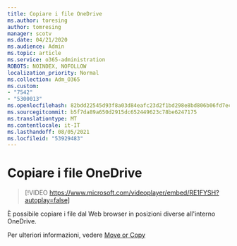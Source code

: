 ```yaml
---
title: Copiare i file OneDrive
ms.author: toresing
author: tomresing
manager: scotv
ms.date: 04/21/2020
ms.audience: Admin
ms.topic: article
ms.service: o365-administration
ROBOTS: NOINDEX, NOFOLLOW
localization_priority: Normal
ms.collection: Adm_O365
ms.custom:
- "7542"
- "5300013"
ms.openlocfilehash: 82bdd22545d93f8a03d84eafc23d2f1bd298e8bd806b06fd7ec9450943bcfb8d
ms.sourcegitcommit: b5f7da89a650d2915dc652449623c78be6247175
ms.translationtype: MT
ms.contentlocale: it-IT
ms.lasthandoff: 08/05/2021
ms.locfileid: "53929483"
---
```

# <a name="copy-files-to-onedrive"></a>Copiare i file OneDrive

> [!VIDEO https://www.microsoft.com/videoplayer/embed/RE1FYSH?autoplay=false]

È possibile copiare i file dal Web browser in posizioni diverse all'interno OneDrive.

Per ulteriori informazioni, vedere [Move or Copy](https://support.microsoft.com/office/00e2f483-4df3-46be-a861-1f5f0c1a87bc)
